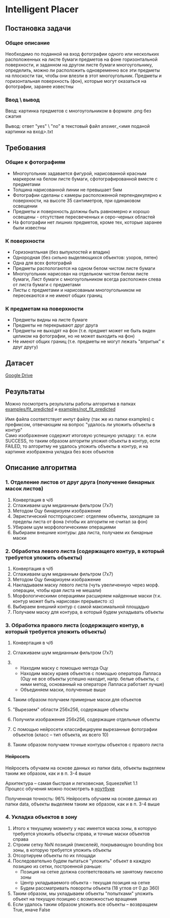 # Intelligent Placer

## Постановка задачи
### Общее описание
Необходимо по поданной на вход фотографии одного или нескольких расположенных на листе бумаги предметов на фоне горизонтальной поверхности, и заданном на другом листе бумаги многоугольнику, определить, можно ли расположить одновременно все эти предметы на плоскости так, чтобы они влезли в этот многоугольник. Предметы и горизонтальная поверхность (фон), которые могут оказаться на фотографии, заранее известны

### Ввод \ вывод
Ввод: картинка предметов с многоугольником в формате .png без сжатия

Вывод: ответ "yes" \ "no" в текстовый файл answer_<имя поданой картинки на вход>.txt

## Требования
### Общие к фотографиям
- Многоугольник задавается фигурой, нарисованной красным маркером на белом листе бумаги, сфотографированной вместе с предметами
- Толщина нарисованной линии не превышает 5мм
- Фотографии сделаны с камеры расположенной перпендекулярно к поверхности, на высоте 35 сантиметров, при одинаковом освещении
- Предметы и поверхность должны быть равномерно и хорошо освещены - отсутствие пересвеченных и серо-черных областей
- На фотографии нет лишних предметов, кроме тех, которые заранее были известны
### К поверхности
- Горизонатльная (без выпуклостей и впадин)
- Однородная (без сильно выделяющихся объектов: узоров, пятен)
- Одна для всех фотографий
- Предметы распологаются на одном белом чистом листе бумаги
- Многоугольник нарисован на отдельном чистом белом листе бумаги, Лист бумаги с многоугольником всегда расположен слева от листа бумаги с предметами
- Листы с предметами и нарисованым многоугольником не пересекаются и не имеют общих границ
### К предметам на поверхности
- Предметы видны на листе бумаге
- Предметы не перекрывают друг друга
- Предметы не выходят на фон (т.е. предмет может не быть виден целиком на фотографии, но не может выходить на фон)
- Не имеют общих границ (т.е. предметы не могут лежать "впритык" к друг другу)

## Датасет
[Google Drive](https://drive.google.com/drive/folders/1J718e1IzpjxpUM044oUq_lSFF9xVW2Qk?usp=sharing)


## Результаты

Можно посмотреть результаты работы алгоритма в папках [examples/fit_predicted](examples/fit_predicted) и [examples/not_fit_predicted](examples/not_fit_predicted)

Имя файла соответствует инпут файлу (так же из папки examples) с префиксом, отвечающим на вопрос "удалось ли уложить объекты в контур"   
Само изображение содержит итоговую успешную укладку: т.е. если SUCCESS, то таким образом алгоритм уложил объекты в контур, если FAILED, то алгоритму не удалось уложить объекты в контур, и на картинке изображена укладка без всех объектов

## Описание алгоритма

### 1. Отделение листов от друг друга (получение бинарных масок листов)

1. Конвертация в ч/б
2. Сглаживаем шум медианным фильтром (7x7)
3. Методом Оцу бинаризуем изображение
4. Эвристический постпроцессинг: отделяем объекты, заходящие за пределы листа от фона (чтобы их алгоритм не считал за фон)
5. Убираем шум морфологическими операциями
6. Выбираем внешние контуры: два листа, получаем их бинарные маски

### 2. Обработка левого листа (содержащего контур, в который требуется уложить объекты)

1. Конвертация в ч/б
2. Сглаживаем шум медианным фильтром (7x7)
3. Методом Оцу бинаризуем изображение
4. Накладываем маску левого листа (чуть увеличенную через морф. операции, чтобы края листа не мешали)
5. Морфологическими операциями расширяем найденные маски (т.к. контур может быть нарисован прерывисто :c)
6. Выбираем внешний контур с самой максимальной площадью
7. Получаем маску для контура, в который будем укладывать объекты

### 3. Обработка правого листа (содержащего контур, в который требуется уложить объекты)

1. Конвертация в ч/б
2. Сглаживаем шум медианным фильтром (7x7)
3. - Находим маску с помощью метода Оцу
   - Находим маску краев объектов с помощью оператора Лапласа (Оцу не все объекты успешно находит, напр. белые объекты, с ними метод, основанный на операторе Лапласа работает лучше)
   - Объединяем маски, полученные выше

4. Таким образом получаем примерные маски для объектов
5. "Вырезаем" области 256x256, содержащие объекты
6. Получили изображения 256х256, содержащие отдельные объекты
7. С помощью нейросети классифицируем вырезанные фотографии объектов (класс – тип объекта, их всего 10)
8. Таким образом получаем точные контуры объектов с правого листа

#### Нейросеть

Нейросеть обучаем на основе данных из папки data, объекты выделяем таким же образом, как и в п. 3-4 выше

Архитектура – самая быстрая и легковесная, SqueezeNet 1.1  
Процесс обучения можно посмотреть в [ноутбуке](/stage_three_train_nn_place_bricks/train_model.ipynb)

Полученная точность: 96%
Нейросеть обучаем на основе данных из папки data, объекты выделяем таким же образом, как и в п. 3-4 выше


### 4. Укладка объектов в зону

1. Итого к текущему моменту у нас имеется маска зоны, в которую требуется уложить объекты справа, и точные маски объектов справа
2. Строим сетку NxN позиций (пикселей), покрывающую bounding box зоны, в которую требуется уложить объекты
3. Отсортируем объекты по их площади
4. Последовательно будем пытаться "уложить" объект в каждую позицию из сетки, построенной раньше:
   - Позиция на сетке должна соответствовать не занятому пикселю зоны
   - Центр укладываемого объекта - текущая позиция на сетке
   - Будем рассматривать повороты объекта (18 углов от 0 до 360) 
5. Таким образом, мы укладываем объекты "попытками" уложить объект на текущую позицию с возможностью вращения
6. Если удалось таким образом уложить все объекты – возвращаем True, иначе False